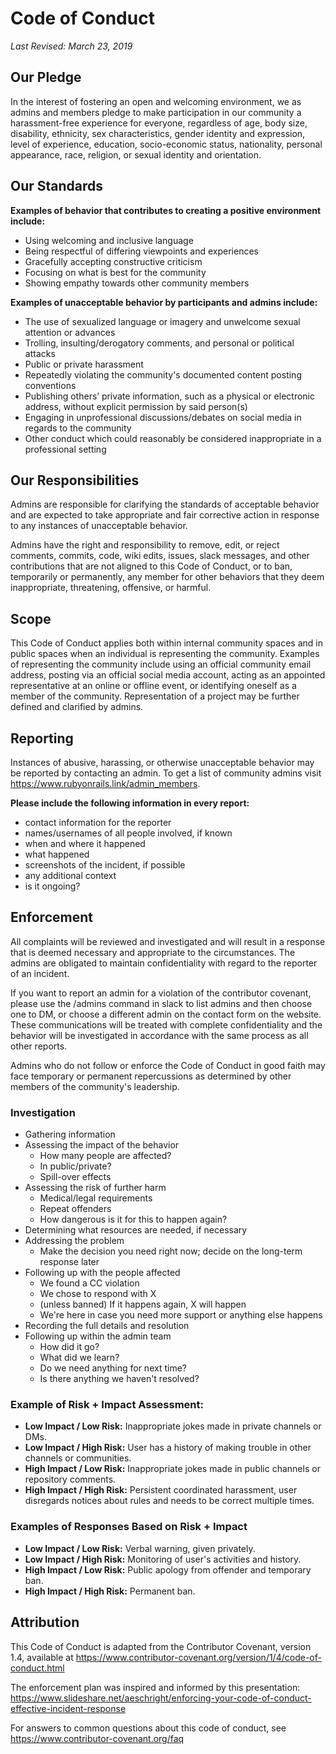 # Code of Conduct

_Last Revised: March 23, 2019_

## Our Pledge

In the interest of fostering an open and welcoming environment, we as admins
and members  pledge to make participation in our community a harassment-free
experience for everyone, regardless of age, body size, disability, ethnicity,
sex characteristics, gender identity and expression, level of experience,
education, socio-economic status, nationality, personal appearance, race,
religion, or sexual identity and orientation.

## Our Standards

**Examples of behavior that contributes to creating a positive environment include:**

* Using welcoming and inclusive language
* Being respectful of differing viewpoints and experiences
* Gracefully accepting constructive criticism
* Focusing on what is best for the community
* Showing empathy towards other community members

**Examples of unacceptable behavior by participants and admins include:**

* The use of sexualized language or imagery and unwelcome sexual attention or
  advances
* Trolling, insulting/derogatory comments, and personal or political attacks
* Public or private harassment
* Repeatedly violating the community's documented content posting conventions
* Publishing others’ private information, such as a physical or electronic
  address, without explicit permission by said person(s)
* Engaging in unprofessional discussions/debates on social media in regards to
  the community
* Other conduct which could reasonably be considered inappropriate in a
  professional setting

## Our Responsibilities

Admins are responsible for clarifying the standards of acceptable behavior and
are expected to take appropriate and fair corrective action in response to any
instances of unacceptable behavior.

Admins have the right and responsibility to remove, edit, or reject comments,
commits, code, wiki edits, issues, slack messages, and other contributions that
are not aligned to this Code of Conduct, or to ban, temporarily or permanently,
any member for other behaviors that they deem inappropriate, threatening,
offensive, or harmful.

## Scope

This Code of Conduct applies both within internal community spaces and in
public spaces when an individual is representing the community. Examples of
representing the community include using an official community email address,
posting via an official social media account, acting as an appointed
representative at an online or offline event, or identifying oneself as a
member of the community. Representation of a project may be further defined and
clarified by admins.

## Reporting

Instances of abusive, harassing, or otherwise unacceptable behavior may be
reported by contacting an admin. To get a list of community admins visit
https://www.rubyonrails.link/admin_members.

**Please include the following information in every report:**

* contact information for the reporter
* names/usernames of all people involved, if known
* when and where it happened
* what happened
* screenshots of the incident, if possible
* any additional context
* is it ongoing?

## Enforcement

All complaints will be reviewed and investigated and will result in a response
that is deemed necessary and appropriate to the circumstances. The admins are
obligated to maintain confidentiality with regard to the reporter of an
incident. 

If you want to report an admin for a violation of the contributor covenant,
please use the /admins command in slack to list admins and then choose one to
DM, or choose a different admin on the contact form on the website.  These
communications will be treated with complete confidentiality and the behavior
will be investigated in accordance with the same process as all other reports.


Admins who do not follow or enforce the Code of Conduct in good faith may face
temporary or permanent repercussions as determined by other members of the
community's leadership.

### Investigation

* Gathering information
* Assessing the impact of the behavior
	* How many people are affected?
	* In public/private?
	* Spill-over effects
* Assessing the risk of further harm
	* Medical/legal requirements
	* Repeat offenders
	* How dangerous is it for this to happen again?
* Determining what resources are needed, if necessary
* Addressing the problem
	* Make the decision you need right now; decide on the long-term response later
* Following up with the people affected
	* We found a CC violation
	* We chose to respond with X
	* (unless banned) If it happens again, X will happen
	* We're here in case you need more support or anything else happens
* Recording the full details and resolution
* Following up within the admin team
	* How did it go?
	* What did we learn?
	* Do we need anything for next time?
	* Is there anything we haven't resolved?

### Example of Risk + Impact Assessment:

* **Low Impact / Low Risk:**
  Inappropriate jokes made in private channels or DMs.
* **Low Impact / High Risk:**
  User has a history of making trouble in other channels or communities.
* **High Impact / Low Risk:**
  Inappropriate jokes made in public channels or repository comments.
* **High Impact / High Risk:**
  Persistent coordinated harassment, user disregards notices about rules 
  and needs to be correct multiple times.


### Examples of Responses Based on Risk + Impact

* **Low Impact / Low Risk:**
  Verbal warning, given privately.
* **Low Impact / High Risk:**
  Monitoring of user's activities and history.
* **High Impact / Low Risk:**
  Public apology from offender and temporary ban.
* **High Impact / High Risk:**
  Permanent ban.

## Attribution

This Code of Conduct is adapted from the Contributor Covenant, version 1.4,
available at
https://www.contributor-covenant.org/version/1/4/code-of-conduct.html

The enforcement plan was inspired and informed by this presentation:
https://www.slideshare.net/aeschright/enforcing-your-code-of-conduct-effective-incident-response

For answers to common questions about this code of conduct, see
https://www.contributor-covenant.org/faq
